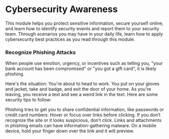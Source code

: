 # Cybersecurity Awareness

This module helps you protect sensitive information, secure yourself online,
and learn how to identify security events and report them to your security team.
Through scenarios you may have in your daily life, learn how to apply cybersecurity best practices
as you read through this module.

### Recognize Phishing Attacks

When people use emotion, urgency, or incentives such as telling you, "your bank account has been compromised" or "you got a gift card", it is likely phishing.

Here's the situation: You're about to head to work. You put on your gloves and jacket, take and badge, and exit the door of your home. As you're leaving, you receive a text and see a weird link in the text. Here are some security tips to follow:

Phishing tries to get you to share confidential information, like passwords or credit card numbers.
Hover or focus over links before clicking. If you don’t recognize the site or it looks suspicious, don’t click. Links and attachments in phishing emails can have information-gathering malware. On a mobile device, hold your finger down over the link and it will preview.
